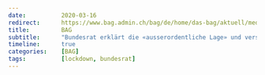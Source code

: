 ```yaml
---
date:          2020-03-16
redirect:      https://www.bag.admin.ch/bag/de/home/das-bag/aktuell/medienmitteilungen.msg-id-78454.html
title:         BAG
subtitle:      "Bundesrat erklärt die «ausserordentliche Lage» und verschärft die Massnahmen"
timeline:      true
categories:    [BAG]
tags:          [lockdown, bundesrat]
---
```


